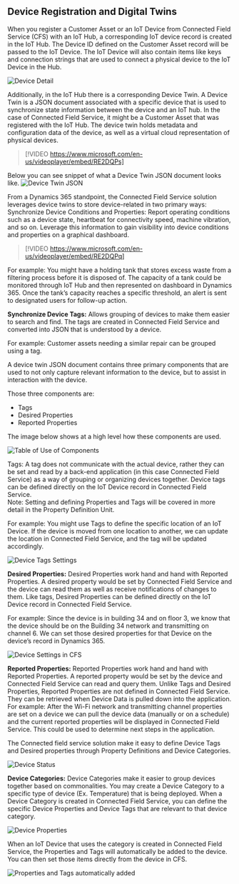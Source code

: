 ## Device Registration and Digital Twins

When you register a Customer Asset or an IoT Device from Connected Field Service (CFS) with an IoT Hub, a corresponding IoT device record is created in the IoT Hub.  The Device ID defined on the Customer Asset record will be passed to the IoT Device.  The IoT Device will also contain items like keys and connection strings that are used to connect a physical device to the IoT Device in the Hub.   

![Device Detail](../media/1-rg-unit2.png)

Additionally, in the IoT Hub there is a corresponding Device Twin.  A Device Twin is a JSON document associated with a specific device that is used to synchronize state information between the device and an IoT hub.  In the case of Connected Field Service, it might be a Customer Asset that was registered with the IoT Hub.  The device twin holds metadata and configuration data of the device, as well as a virtual cloud representation of physical devices.   

> [!VIDEO https://www.microsoft.com/en-us/videoplayer/embed/RE2DQPs]

Below you can see snippet of what a Device Twin JSON document looks like. 
![Device Twin JSON](../media/2-rg-unit2.png)

From a Dynamics 365 standpoint, the Connected Field Service solution leverages device twins to store device-related in two primary ways: 
Synchronize Device Conditions and Properties: Report operating conditions such as a device state, heartbeat for connectivity speed, machine vibration, and so on.  Leverage this information to gain visibility into device conditions and properties on a graphical dashboard.  

> [!VIDEO https://www.microsoft.com/en-us/videoplayer/embed/RE2DQPq]
> 
For example: You might have a holding tank that stores excess waste from a filtering process before it is disposed of.  The capacity of a tank could be monitored through IoT Hub and then represented on dashboard in Dynamics 365.   Once the tank’s capacity reaches a specific threshold, an alert is sent to designated users for follow-up action. 

**Synchronize Device Tags:** Allows grouping of devices to make them easier to search and find. The tags are created in Connected Field Service and converted into JSON that is understood by a device. 

For example: Customer assets needing a similar repair can be grouped using a tag. 

A device twin JSON document contains three primary components that are used to not only capture relevant information to the device, but to assist in interaction with the device.   

Those three components are: 
- Tags 
- Desired Properties 
- Reported Properties 

The image below shows at a high level how these components are used. 

![Table of Use of Components](../media/3-rg-unit2.png)
 
Tags: 
A tag does not communicate with the actual device, rather they can be set and read by a back-end application (in this case Connected Field Service) as a way of grouping or organizing devices together.  Device tags can be defined directly on the IoT Device record in Connected Field Service.   
Note:  Setting and defining Properties and Tags will be covered in more detail in the Property Definition Unit.     

For example:  You might use Tags to define the specific location of an IoT Device.  If the device is moved from one location to another, we can update the location in Connected Field Service, and the tag will be updated accordingly.   

![Device Tags Settings](../media/4-rg-unit2.png)
 
**Desired Properties:**
Desired Properties work hand and hand with Reported Properties.  A desired property would be set by Connected Field Service and the device can read them as well as receive notifications of changes to them.  Like tags, Desired Properties can be defined directly on the IoT Device record in Connected Field Service.   

For example:  Since the device is in building 34 and on floor 3, we know that the device should be on the Building 34 network and transmitting on channel 6.
We can set those desired properties for that Device on the device’s record in Dynamics 365. 
  
![Device Settings in CFS](../media/5-rg-unit2.png)
 
**Reported Properties:** 
Reported Properties work hand and hand with Reported Properties.  A reported property would be set by the device and Connected Field Service can read and query them.  Unlike Tags and Desired Properties, Reported Properties are not defined in Connected Field Service.  They can be retrieved when Device Data is pulled down into the application.   
For example:  After the Wi-Fi network and transmitting channel properties are set on a device we can pull the device data (manually or on a schedule) and the current reported properties will be displayed in Connected Field Service.  This could be used to determine next steps in the application.   
 
The Connected field service solution make it easy to define Device Tags and Desired properties through Property Definitions and Device Categories.  

![Device Status](../media/6-rg-unit2.png) 
 
**Device Categories:**
Device Categories make it easier to group devices together based on commonalities.  You may create a Device Category to a specific type of device (Ex. Temperature) that is being deployed.  When a Device Category is created in Connected Field Service, you can define the specific Device Properties and Device Tags that are relevant to that device category.  

![Device Properties](../media/7-rg-unit2.png)
 
When an IoT Device that uses the category is created in Connected Field Service, the Properties and Tags will automatically be added to the device.  You can then set those items directly from the device in CFS.  

![Properties and Tags automatically added](../media/8-rg-unit2.png)